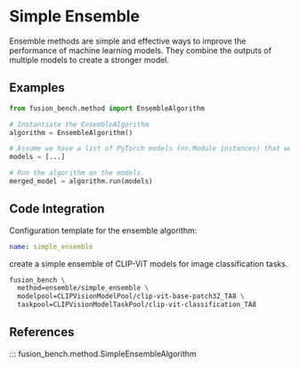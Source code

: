 # Simple Ensemble

Ensemble methods are simple and effective ways to improve the performance of machine learning models. 
They combine the outputs of multiple models to create a stronger model. 


## Examples

```python
from fusion_bench.method import EnsembleAlgorithm

# Instantiate the EnsembleAlgorithm
algorithm = EnsembleAlgorithm()

# Assume we have a list of PyTorch models (nn.Module instances) that we want to ensemble.
models = [...]

# Run the algorithm on the models.
merged_model = algorithm.run(models)
```

## Code Integration

Configuration template for the ensemble algorithm:

```yaml title="config/method/simple_ensemble.yaml"
name: simple_ensemble
```

create a simple ensemble of CLIP-ViT models for image classification tasks.

```bash
fusion_bench \
  method=ensemble/simple_ensemble \
  modelpool=CLIPVisionModelPool/clip-vit-base-patch32_TA8 \
  taskpool=CLIPVisionModelTaskPool/clip-vit-classification_TA8 
```

## References

::: fusion_bench.method.SimpleEnsembleAlgorithm
